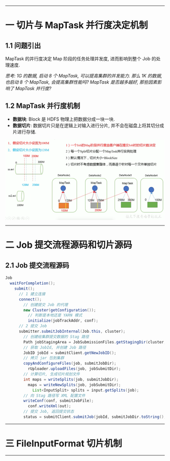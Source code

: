 


---

# 一 切片与 MapTask 并行度决定机制

## 1.1 问题引出

MapTask 的并行度决定 Map 阶段的任务处理并发度, 进而影响到整个 Job 的处理速度.

_思考: 1G 的数据, 启动 8 个 MapTask, 可以提高集群的并发能力. 那么 1K 的数据, 也启动 8 个 MapTask, 会提高集群性能吗? MapTask 是否越多越好, 那些因素影响了 MapTask 并行度?_

## 1.2 MapTask 并行度机制

- __数据块__: Block 是 HDFS 物理上把数据分成一块一块.
- __数据切片__: 数据切片只是在逻辑上对输入进行分片, 并不会在磁盘上将其切分成片进行存储.

![image](https://github.com/zozospider/note/blob/master/data-system/Hadoop/Hadoop-video1-MapReduce%E6%A1%86%E6%9E%B6%E5%8E%9F%E7%90%86-InputFormat%E6%95%B0%E6%8D%AE%E8%BE%93%E5%85%A5/%E6%95%B0%E6%8D%AE%E5%88%87%E7%89%87%E4%B8%8EMapTask%E5%B9%B6%E8%A1%8C%E5%BA%A6%E5%86%B3%E5%AE%9A%E6%9C%BA%E5%88%B6.png?raw=true)

---

# 二 Job 提交流程源码和切片源码

## 2.1 Job 提交流程源码

```java
Job
  waitForCompletion();
    submit();
      // 1 建立连接
      connect();
        // 创建提交 Job 的代理
        new Cluster(getConfiguration());
          // 判断是本地还是 YARN 模式
          initialize(jobTrackAddr, conf);
      // 2 提交 Job
      submitter.submitJobInternal(Job.this, cluster);
        // 创建给集群提交数据的 Stag 路径
        Path jobStagingArea = JobSubmissionFiles.getStagingDir(cluster, conf);
        // 获取 JobId, 并创建 Job 路径
        JobID jobId = submitClient.getNewJobID();
        // 拷贝 jar 包到集群
        copyAndConfigureFiles(job, submitJobDir);
          rUploader.uploadFiles(job, jobSubmitDir);
        // 计算切片, 生成切片规划文件
        int maps = writeSplits(job, submitJobDir);
          maps = writeNewSplits(job, jobSubmitDir);
            List<InputSplit> splits = input.getSplits(job);
        // 向 Stag 路径写 XML 配置文件
        writeConf(conf, submitJobFile);
          conf.writeXml(out);
        // 提交 Job, 返回提交状态
        status = submitClient.submitJob(jobId, submitJobDir.toString(), job.getCredentials());
```

---

# 三 FileInputFormat 切片机制

---
